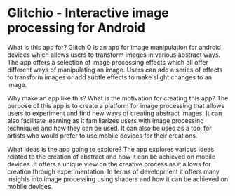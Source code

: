 # Glitchio - Interactive image processing for Android


What is this app for?
GlitchIO is an app for image manipulation for android devices which allows users to transform
images in various abstract ways. The app offers a selection of image processing effects which all
offer different ways of manipulating an image. Users can add a series of effects to transform
images or add subtle effects to make slight changes to an image.

Why make an app like this? What is the motivation for creating this app?
The purpose of this app is to create a platform for image processing that allows users to
experiment and find new ways of creating abstract images. It can also facilitate learning as it
familiarizes users with image processing techniques and how they can be used. It can also be
used as a tool for artists who would prefer to use mobile devices for their creations.

What ideas is the app going to explore?
The app explores various ideas related to the creation of abstract and how it can be achieved on
mobile devices. It offers a unique view on the creative process as it allows for creation through
experimentation. In terms of development it offers many insights into image processing using
shaders and how it can be achieved on mobile devices.
